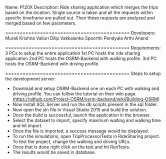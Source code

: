 Name: P120X
Description: Ride sharing application which merges the trips based on the location. Single source is taken
and all the requests within specific timeframe are pulled out. Then these requests are analyzed and merged based 
on few parameters.

===========================================
Developers: 
Murali Krishna Valluri
Dilip Vakkalanka
Spoorthi Pendyala
Arthi Anand

===========================================
Requirements:
3 PCs to setup the entire application
1st PC hosts the ride sharing application
2nd PC hosts the OSRM-Backend with walking profile.
3rd PC hosts the OSRM-Backend with driving profile.

===========================================
Steps to setup the development server:
- Download and setup OSRM-Backend one on each PC with walking and driving profile. 
  You can follow the tutorial on their wiki page. (https://github.com/Project-OSRM/osrm-backend/wiki/Building-OSRM)
- Now install SQL Server and run the db scripts present in the sql folder.
- Now open the sln file in Visual Studio 2015 and build the solution.
- Once the build is successful, launch the application in the browser.
- Select the dataset to import, specify maximum waiting and walking time and hit import.
- Once the file is imported, a success message would be displayed.
- To run the simulations, open TripProcessorTests in RideSharing project. To test the project, change the
  walking and driving URLs.
- Once that is done right click on the test and hit RunTests.
- The results would be saved in database.
